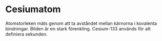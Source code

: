 # Cesiumatom

Atomstorleken mäts genom att ta avståndet mellan kärnorna i kovalenta
bindningar. Bilden är en stark förenkling. Cesium-133 används för att definiera
sekunden.
